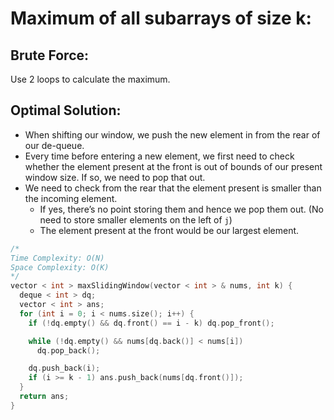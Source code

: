 # Maximum of all subarrays of size k:

## Brute Force:
Use 2 loops to calculate the maximum.


## Optimal Solution:
-  When shifting our window, we push the new element in from the rear of our de-queue.
- Every time before entering a new element, we first need to check whether the element present at the front is out of bounds of our present window size. If so, we need to pop that out. 
- We need to check from the rear that the element present is smaller than the incoming element. 
    - If yes, there’s no point storing them and hence we pop them out. (No need to store smaller elements on the left of `j`)
    - The element present at the front would be our largest element.

```cpp
/*
Time Complexity: O(N)
Space Complexity: O(K)
*/
vector < int > maxSlidingWindow(vector < int > & nums, int k) {
  deque < int > dq;
  vector < int > ans;
  for (int i = 0; i < nums.size(); i++) {
    if (!dq.empty() && dq.front() == i - k) dq.pop_front();

    while (!dq.empty() && nums[dq.back()] < nums[i])
      dq.pop_back();

    dq.push_back(i);
    if (i >= k - 1) ans.push_back(nums[dq.front()]);
  }
  return ans;
}
```